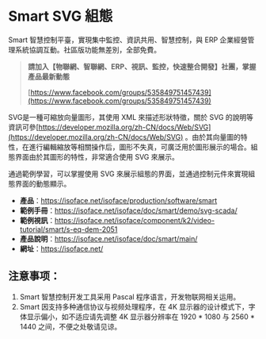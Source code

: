 # Smart SVG 組態

Smart 智慧控制平臺，實現集中監控、資訊共用、智慧控制，與 ERP 企業經營管理系統協調互動。社區版功能無差別，全部免費。

> **請加入【物聯網、智聯網、ERP、視訊、監控，快速整合開發】社團，掌握產品最新動態**
>
> [https://www.facebook.com/groups/535849751457439](https://www.facebook.com/groups/535849751457439)

SVG是一種可縮放向量圖形，其使用 XML 來描述形狀特徵，關於 SVG 的說明等資訊可參[https://developer.mozilla.org/zh-CN/docs/Web/SVG](https://developer.mozilla.org/zh-CN/docs/Web/SVG) 。由於其向量圖的特性，在進行編輯縮放等相關操作后，圖形不失真，可廣泛用於圖形展示的場合。組態界面由於其圖形的特性，非常適合使用 SVG 來展示。

通過範例學習，可以掌握使用 SVG 來展示組態的界面，並通過控制元件來實現組態界面的動態顯示。

* **產品**：https://isoface.net/isoface/production/software/smart
* **範例手冊**：https://isoface.net/isoface/doc/smart/demo/svg-scada/
* **範例視訊**：https://isoface.net/isoface/component/k2/video-tutorial/smart/s-eq-dem-2051
* **產品說明**：https://isoface.net/isoface/doc/smart/main/
* **網址**：https://isoface.net/

## 注意事项：
1. Smart 智慧控制开发工具采用 Pascal 程序语言，开发物联网相关运用。
2. Smart 因支持多种通信协议与视频处理程序，在 4K 显示器的设计模式下，字体显示偏小，如不适应请先调整 4K 显示器分辨率在 1920 * 1080 与 2560 * 1440 之间，不便之处敬请见谅。
